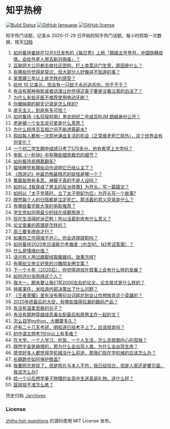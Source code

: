 # 知乎热榜
[![Build Status](https://github.com/ToWeLong/zhihu-hot-questions/workflows/CI/badge.svg)](https://github.com/ToWeLong/zhihu-hot-questions/actions)
[![GitHub language](https://img.shields.io/badge/language-golang-orange.svg)](https://golang.org/)
[![GitHub license](https://img.shields.io/github/license/ToWeLong/zhihu-hot-questions)](https://github.com/ToWeLong/zhihu-hot-questions/blob/main/LICENSE)

知乎热门话题，记录从 2020-11-29 日开始的知乎热门话题。每小时抓取一次数据，按天[归档](./archives)

<!-- BEGIN -->

1. [如何看待崔娃在12月5日发布的《每日秀》上称「嫦娥五号登月，中国隐瞒疫情，会给外星人带去新冠病毒」？](https://www.zhihu.com/question/433586955)
1. [互联网大公司都去做社区团购，盯上卖菜这门生意，原因是什么？](https://www.zhihu.com/question/433102679)
1. [有哪些你觉得是常识，但大部分人好像并不知道的事？](https://www.zhihu.com/question/422686198)
1. [家里蹲三年以上是怎样的感受？](https://www.zhihu.com/question/47521365)
1. [给你 10 亿美元，但会有一只蚊子永远追杀你，你干不干？](https://www.zhihu.com/question/431629276)
1. [有没有那种电影或者动漫让你觉得这辈子要是没看过真的白活了？](https://www.zhihu.com/question/431551442)
1. [为什么有些牙医不推荐使用电动牙刷？](https://www.zhihu.com/question/364359077)
1. [你暧昧期的聊天记录是怎么样的?](https://www.zhihu.com/question/356579521)
1. [虚无主义，到底有多可怕？](https://www.zhihu.com/question/309651606)
1. [如何看待《名侦探柯南》黑衣组织二号成员RUM 朗姆身份公开？](https://www.zhihu.com/question/433340643)
1. [老是被一个女生说可爱是什么意思？](https://www.zhihu.com/question/430772511)
1. [为什么程序员互相之间不能透露薪水?](https://www.zhihu.com/question/433369986)
1. [假如每人都有一次原地满血复活的机会（正常衰老死亡除外），这个世界会有何变化？](https://www.zhihu.com/question/278013607)
1. [一个初二学生期中成绩只考了570多分，他有希望上大学吗？](https://www.zhihu.com/question/431909193)
1. [电影《一秒钟》中有哪些细思极恐的细节？](https://www.zhihu.com/question/432209188)
1. [如何看待焉栩嘉翻车?](https://www.zhihu.com/question/433480727)
1. [猫咪睡觉有哪些动作说明它已经认主了？](https://www.zhihu.com/question/418407217)
1. [《西游记》中最恐怖最残忍的妖怪是哪一个？](https://www.zhihu.com/question/414657464)
1. [黄磊智商有多高，神算子真的不是人设吗？](https://www.zhihu.com/question/428494879)
1. [如何以【我穿成了男主的反派师尊】为开头，写一篇甜文？](https://www.zhihu.com/question/433065335)
1. [如何以「太子登基时，立了太子侧妃为后」为开头写一个故事?](https://www.zhihu.com/question/425504348)
1. [既然每个人的归宿都是注定死亡，那活着的意义究竟是什么？](https://www.zhihu.com/question/431293053)
1. [有哪些看完能大哭的电影推荐？](https://www.zhihu.com/question/373301704)
1. [学生党如何用最少的钱在成都旅游？](https://www.zhihu.com/question/60378029)
1. [现在生活得好迷茫鸭！所以活着到底有什么意义？](https://www.zhihu.com/question/432442884)
1. [论文查重的原理是怎样的？](https://www.zhihu.com/question/20852214)
1. [高三要多拼命才行？](https://www.zhihu.com/question/433229490)
1. [如果你工作得很不开心，你会选择辞职吗？](https://www.zhihu.com/question/403736103)
1. [如何看待2020年日语能力考难度（内含N1、N2考试答案）？](https://www.zhihu.com/question/433568875)
1. [什么是情绪价值？](https://www.zhihu.com/question/326968879)
1. [请问有人用过踢脚线取暖器吗，效果怎样?](https://www.zhihu.com/question/26954696)
1. [有哪些又惨又好笑的沙雕朋友圈文案？](https://www.zhihu.com/question/431631642)
1. [下一个十年（2020后），你觉得游戏在叙事上会有什么样的发展？](https://www.zhihu.com/question/432724655)
1. [如何评价张雨绮这个人？](https://www.zhihu.com/question/308270021)
1. [我大一，期末要让我们写2000左右的论文，论文格式是什么样的？](https://www.zhihu.com/question/306010952)
1. [钟离事件，米哈游内部决策出了什么问题？](https://www.zhihu.com/question/433445798)
1. [《王者荣耀》里有没有哪句台词尴尬到会让你想放弃这个英雄的？](https://www.zhihu.com/question/421011240)
1. [2020年终最后的大促，有哪些值得捡漏的数码产品？](https://www.zhihu.com/question/433339883)
1. [有没有温柔至极的句子？](https://www.zhihu.com/question/432023518)
1. [有没有那种穿越成恶毒女配最后和原男主在一起的文？](https://www.zhihu.com/question/393760164)
1. [怎么自学python，大概要多久？](https://www.zhihu.com/question/300985609)
1. [还有二十几天考研，明知道已经考不上了，应该放弃吗？](https://www.zhihu.com/question/433016850)
1. [初中语文想考110分以上有多难？](https://www.zhihu.com/question/275772959)
1. [在大学，一个人学习，吃饭，一个人生活，怎么去抵御内心的孤独？](https://www.zhihu.com/question/426063220)
1. [既然宇宙是熵增的，那为什么会出现人类，为什么会出现生命？](https://www.zhihu.com/question/429454468)
1. [感觉好多人都觉得学机械没什么前途，那我们现在学机械的应该怎么办？](https://www.zhihu.com/question/409258117)
1. [长期跑步如何保护膝盖?](https://www.zhihu.com/question/385600001)
1. [我要网恋奔现了，但是照片与本人不符，我已经坦白，但是人家还是要见面，我该怎么办?](https://www.zhihu.com/question/423101015)
1. [给一个以后想学量子物理的女高中生送圣诞礼物，送什么好？](https://www.zhihu.com/question/433012534)
1. [篮球投不准怎么练？](https://www.zhihu.com/question/429256982)

<!-- END -->

历史归档 [./archives](./archives)


### License
[zhihu-hot-questions](https://github.com/towelong/zhihu-hot-questions) 的源码使用 MIT License 发布。